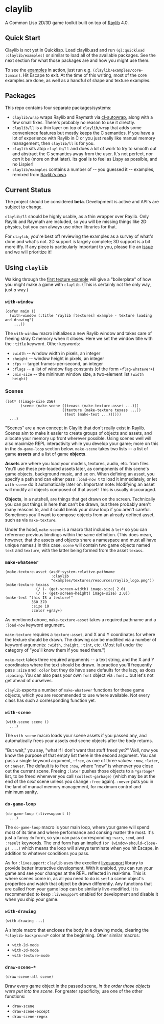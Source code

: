 # claylib
A Common Lisp 2D/3D game toolkit built on top of [Raylib](https://www.raylib.com/) 4.0.

## Quick Start
Claylib is not yet in Quicklisp. Load claylib.asd and run `(ql:quickload :claylib/examples)` or similar to load all of the available packages. See the next section for what those packages are and how you might use them.

To see the [examples](/examples) in action, just run e.g. `(claylib/examples/core-1:main)`. Hit Escape to exit. At the time of this writing, most of the core examples are done, as well as a handful of shape and texture examples.

## Packages
This repo contains four separate packages/systems:
- `claylib/wrap` wraps Raylib and Raymath via [cl-autowrap](https://github.com/rpav/cl-autowrap), along with a few small fixes. There's probably no reason to use it directly.
- `claylib/ll` is a thin layer on top of `claylib/wrap` that adds some convenience features but mostly keeps the C semantics. If you have a lot of experience with Raylib in C or you just really like manual memory management, then `claylib/ll` is for you.
- `claylib` sits atop `claylib/ll` and does a lot of work to try to smooth out and abstract the C semantics away from the user. It's not perfect, nor _can_ it be (more on that later). Its goal is to feel as Lispy as possible, and no Lispier!
- `claylib/examples` contains a number of -- you guessed it -- examples, remixed from [Raylib's own](https://www.raylib.com/examples.html).

## Current Status
The project should be considered **beta**. Development is active and API's are subject to change.

`claylib/ll` should be highly usable, as a thin wrapper over Raylib. Only Raylib and Raymath are included, so you will be missing things like 2D physics, but you can always use other libraries for that.

For `claylib`, you're best off reviewing the examples as a survey of what's done and what's not. 2D support is largely complete; 3D support is a bit more iffy. If any piece is particularly important to you, please file an [issue](https://github.com/defun-games/claylib/issues) and we will prioritize it!

## Using `claylib`
Walking through the [first texture example](/examples/textures/01-logo-raylib.lisp) will give a "boilerplate" of how you might make a game with `claylib`. (This is certainly not the only way, just _a_ way.)

### `with-window`
```
(defun main ()
  (with-window (:title "raylib [textures] example - texture loading and drawing")
    ...))
```
The `with-window` macro initializes a new Raylib window and takes care of freeing stray C memory when it closes. Here we set the window title with the `:title` keyword. Other keywords:
- `:width` -- window width in pixels, an integer
- `:height` -- window height in pixels, an integer
- `:fps` -- target frames-per-second, an integer
- `:flags` -- a list of window flag constants (of the form `+flag-whatever+`)
- `:min-size` -- the minimum window size, a two-element list `(width height)`

### Scenes
```
(let* ((image-size 256)
       (scene (make-scene ((texass (make-texture-asset ...)))
                          ((texture (make-texture texass ...))
                           (text (make-text ...))))))
  ...)
```
"Scenes" are a new concept in Claylib that don't really exist in Raylib. Scenes aim to make it easier to create groups of objects and assets, and allocate your memory up front wherever possible. Using scenes well will also maximize REPL interactivity while you develop your game; more on this in the `do-game-loop` section below. `make-scene` takes two lists -- a list of game **assets** and a list of game **objects**.

**Assets** are where you load your models, textures, audio, etc. from files. You'll use these pre-loaded assets later, as components of this scene's game objects, background music, and so on. When defining an asset, you specify a path and can either pass `:load-now t` to load it immediately, or let `with-scene` do it automatically later on. Important note: Modifying an asset will modify all objects composed of that asset! This is usually discouraged.

**Objects**, in a nutshell, are things that get drawn on the screen. Technically you can put things in here that can't be drawn, but there probably aren't many reasons to, and it could break your draw loop if you aren't careful. Sometimes you'll want to compose objects from an already defined asset, such as via `make-texture`.

Under the hood, `make-scene` is a macro that includes a `let*` so you can reference previous bindings within the same definition. (This does mean, however, that the assets and objects share a namespace and must all have unique names.) In this case, `scene` will contain two game objects named `text` and `texture`, with the latter being formed from the asset `texass`.

### `make-whatever`
```
(make-texture-asset (asdf:system-relative-pathname
                     :claylib
                     "examples/textures/resources/raylib_logo.png"))
(make-texture texass
              (/ (- (get-screen-width) image-size) 2.0)
              (/ (- (get-screen-height) image-size) 2.0))
(make-text "this IS a texture!"
            360 370
            :size 10
            :color +gray+)
```
As mentioned above, `make-texture-asset` takes a required pathname and a `:load-now` keyword argument.

`make-texture` requires a `texture-asset`, and X and Y coordinates for where the texture should be drawn. The drawing can be modified via a number of keyword arguments: `:width`, `:height`, `:tint`, etc. (Most fall under the category of "you'll know them if you need them.")

`make-text` takes three required arguments -- a text string, and the X and Y coordinates where the text should be drawn. In practice you'll frequently pass `:size` and `:color` but they do have sane defaults for the lazy, as does `:spacing`. You can also pass your own `font` object via `:font`... but let's not get ahead of ourselves.

`claylib` exports a number of `make-whatever` functions for these game objects, which you are recommended to use where available. Not every class has such a corresponding function yet.

### `with-scene`
```
(with-scene scene ()
  ...)
```
The `with-scene` macro loads your scene assets if you passed any, and automatically frees your assets _and_ scene objects after the body returns.

"But wait," you say, "what if I don't want that stuff freed yet?" Well, now you know the purpose of that empty list there in the second argument. You can pass a single keyword argument, `:free`, as one of three values: `:now`, `:later`, or `:never`. The default is to free `:now`, where "now" is whenever you close out the current scene. Freeing `:later` pushes those objects to a `*garbage*` list, to be freed whenever you call `(collect-garbage)` (which may be at the end of the _next_ scene unless you change `:free` again). `:never` puts you in the land of manual memory management, for maximum control and minimum sanity.

### `do-game-loop`
```
(do-game-loop (:livesupport t)
  ...)
```
The `do-game-loop` macro is your main loop, where your game will spend most of its time and where performance and consing matter the most. It's just a fancy `do` form, so you can pass corresponding `:vars`, `:end`, and `:result` keywords. The end form has an implied `(or (window-should-close-p) ...)` which means the loop will always terminate when you hit Escape, in addition to whatever conditions you pass.

As for `:livesupport`: `claylib` uses the excellent [livesupport](https://github.com/cbaggers/livesupport) library to provide better interactive development. With it enabled, you can run your game and see your changes at the REPL reflected in real-time. This is where scenes come in, as all you need to do is `setf` a scene object's properties and watch that object be drawn differently. Any functions that are called from your game loop can be similarly live-modified. It is recommended to keep `:livesupport` enabled for development and disable it when you ship your game.

### `with-drawing`
```
(with-drawing ...)
```
A simple macro that encloses the body in a drawing mode, clearing the `*claylib-background*` color at the beginning. Other similar macros:
- `with-2d-mode`
- `with-3d-mode`
- `with-texture-mode`

### `draw-scene-*`
```
(draw-scene-all scene)
```
Draw every game object in the passed scene, _in the order those objects were put into the scene_. For greater specificity, use one of the other functions:
- `draw-scene`
- `draw-scene-except`
- `draw-scene-regex`
